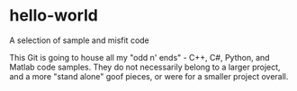 # hello-world
A selection of sample and misfit code

This Git is going to house all my "odd n' ends" - C++, C#, Python, and Matlab code samples. They do not necessarily belong to a larger project, and a more "stand alone" goof pieces, or were for a smaller project overall.
